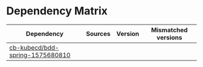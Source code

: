 # Dependency Matrix

Dependency | Sources | Version | Mismatched versions
---------- | ------- | ------- | -------------------
[cb-kubecd/bdd-spring-1575680810](https://github.com/cb-kubecd/bdd-spring-1575680810.git) |  | []() | 
